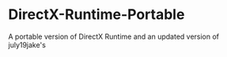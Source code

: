# DirectX-Runtime-Portable
A portable version of DirectX Runtime and an updated version of july19jake's
